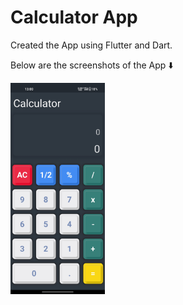 # Calculator App

Created the App using Flutter and Dart.

Below are the screenshots of the App ⬇️

<div style="display: flex;">
  <img style="width: 30%; display: inline-block;" src="assets/screenshots/1.jpg">
</div>
